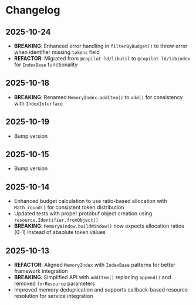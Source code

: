 # Changelog

## 2025-10-24

- **BREAKING**: Enhanced error handling in `filterByBudget()` to throw error
  when identifier missing `tokens` field
- **REFACTOR**: Migrated from `@copilot-ld/libutil` to `@copilot-ld/libindex`
  for `IndexBase` functionality

## 2025-10-18

- **BREAKING**: Renamed `MemoryIndex.addItem()` to `add()` for consistency with
  `IndexInterface`

## 2025-10-19

- Bump version

## 2025-10-15

- Bump version

## 2025-10-14

- Enhanced budget calculation to use ratio-based allocation with `Math.round()`
  for consistent token distribution
- Updated tests with proper protobuf object creation using
  `resource.Identifier.fromObject()`
- **BREAKING**: `MemoryWindow.buildWindow()` now expects allocation ratios (0-1)
  instead of absolute token values

## 2025-10-13

- **REFACTOR**: Aligned `MemoryIndex` with `IndexBase` patterns for better
  framework integration
- **BREAKING**: Simplified API with `addItem()` replacing `append()` and removed
  `forResource` parameters
- Improved memory deduplication and supports callback-based resource resolution
  for service integration
